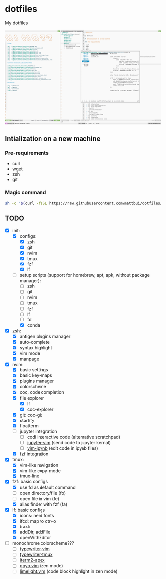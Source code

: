 # dotfiles

My dotfiles

<p align="center">
  <img src="screen_shot.png">
</p>

## Intialization on a new machine

### Pre-requirements

- curl
- wget
- zsh
- git

### Magic command

```sh
sh -c "$(curl -fsSL https://raw.githubusercontent.com/mattbui/dotfiles/master/initialize.sh)"
```

## TODO

- [x] init:
  - [x] configs:
    - [x] zsh
    - [x] git
    - [x] nvim
    - [x] tmux
    - [x] fzf
    - [x] lf
  - [ ] setup scripts (support for homebrew, apt, apk, without package manager):
    - [ ] zsh
    - [ ] git
    - [ ] nvim
    - [ ] tmux
    - [ ] fzf
    - [ ] lf
    - [ ] fd
    - [x] conda
- [x] zsh:
  - [x] antigen plugins manager
  - [x] auto-complete
  - [x] syntax highlight
  - [x] vim mode
  - [x] manpage
- [x] nvim:
  - [x] basic settings
  - [x] basic key-maps
  - [x] plugins manager
  - [x] colorscheme
  - [x] coc, code completion
  - [x] file explorer
    - [x] lf
    - [x] coc-explorer
  - [x] git: coc-git
  - [x] startify
  - [x] floatterm
  - [ ] jupyter integration
    - [ ] codi interactive code (alternative scratchpad)
    - [ ] [jupyter-vim](https://github.com/jupyter-vim/jupyter-vim) (send code to jupyter kernal)
    - [ ] [vim-ipynb](https://github.com/anosillus/vim-ipynb) (edit code in ipynb files)
  - [x] fzf integration
- [x] tmux:
  - [x] vim-like navigation
  - [x] vim-like copy-mode
  - [x] tmux-line
- [x] fzf: basic configs
  - [x] use fd as default command
  - [ ] open directory/file (fo)
  - [ ] open file in vim (fe)
  - [x] alias finder with fzf (fa)
- [x] lf: basic configs
  - [x] icons: nerd fonts
  - [x] lfcd: map to ctr+o
  - [x] trash
  - [x] addDir, addFile
  - [x] openWithEditor
- [ ] monochrome colorscheme???
  - [ ] [typewriter-vim](https://github.com/logico/typewriter-vim)
  - [ ] [typewriter-tmux](https://github.com/logico/typewriter-tmux)
  - [ ] [iterm2-apex](https://github.com/heidar/iterm2-apex)
  - [ ] [goyo.vim](https://github.com/junegunn/goyo.vim) (zen mode)
  - [ ] [limelight.vim](https://github.com/junegunn/limelight.vim) (code block highlight in zen mode)
